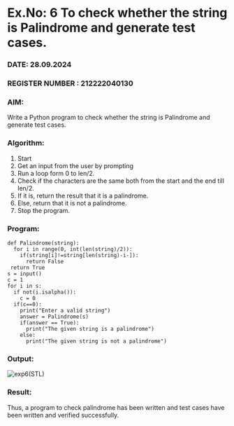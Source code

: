 # Ex.No: 6 To check whether the string is Palindrome and generate test cases.

### DATE: 28.09.2024                                                                           
### REGISTER NUMBER : 212222040130
### AIM: 
Write a Python program to check whether the string is Palindrome and generate test cases. 
### Algorithm:
1. Start
2. Get an input from the user by prompting 
3. Run a loop form 0 to len/2.
4. Check if the characters are the same both from the start and the end till len/2. 
5. If it is, return the result that it is a palindrome.
6. Else, return that it is not a palindrome. 
7. Stop the program.
### Program:
```
def Palindrome(string): 
  for i in range(0, int(len(string)/2)): 
    if(string[i]!=string[len(string)-i-]): 
      return False 
 return True 
s = input() 
c = 1 
for i in s: 
  if not(i.isalpha()): 
    c = 0 
  if(c==0): 
    print("Enter a valid string") 
    answer = Palindrome(s) 
    if(answer == True): 
      print("The given string is a palindrome") 
    else: 
      print("The given string is not a palindrome")
```


### Output:

![exp6(STL)](https://github.com/user-attachments/assets/870510f7-9dfb-44b1-bf70-d5257d83608c)


### Result:
Thus, a program to check palindrome has been written and test cases have been written and verified successfully.

